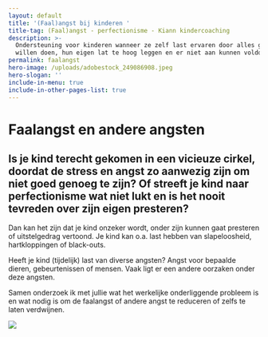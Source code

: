 ```yaml
---
layout: default
title: '(Faal)angst bij kinderen '
title-tag: (Faal)angst - perfectionisme - Kiann kindercoaching
description: >-
  Ondersteuning voor kinderen wanneer ze zelf last ervaren door alles goed te
  willen doen, hun eigen lat te hoog leggen en er niet aan kunnen voldoen.
permalink: faalangst
hero-image: /uploads/adobestock_249086908.jpeg
hero-slogan: ''
include-in-menu: true
include-in-other-pages-list: true
---
```

# Faalangst en andere angsten

## Is je kind terecht gekomen in een vicieuze cirkel, doordat de stress en angst zo aanwezig zijn om niet goed genoeg te zijn? Of streeft je kind naar perfectionisme wat niet lukt en is het nooit tevreden over zijn eigen presteren?

Dan kan het zijn dat je kind onzeker wordt, onder zijn kunnen gaat presteren of uitstelgedrag vertoond. Je kind kan o.a. last hebben van slapeloosheid, hartkloppingen of black-outs. 

Heeft je kind (tijdelijk) last van diverse angsten? Angst voor bepaalde dieren, gebeurtenissen of mensen. Vaak ligt er een andere oorzaken onder deze angsten.

Samen onderzoek ik met jullie wat het werkelijke onderliggende probleem is en wat nodig is om de faalangst of andere angst te reduceren of zelfs te laten verdwijnen.

![](/uploads/safe_image.jpg)
